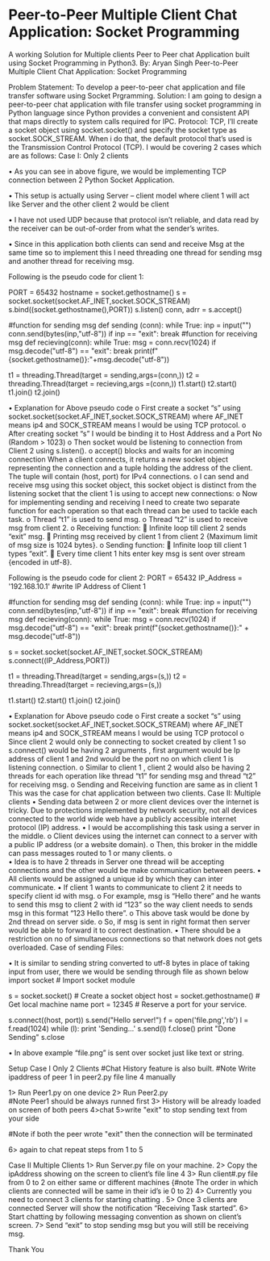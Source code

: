 # Peer-to-Peer Multiple Client Chat Application: Socket Programming
A working Solution for Multiple clients Peer to Peer chat Application built using Socket Programming in Python3.
By: Aryan Singh 
Peer-to-Peer Multiple Client Chat Application: Socket Programming     

Problem Statement: To develop a peer-to-peer chat application and file transfer software using Socket Prgramming.
Solution:  I am going to design a peer-to-peer chat application with file transfer using socket programming in Python language since Python provides a convenient and consistent API that maps directly to system calls required for IPC.
Protocol: TCP, I’ll create a socket object using socket.socket() and specify the socket type as socket.SOCK_STREAM. When i do that, the default protocol that’s used is the Transmission Control Protocol (TCP).
I would be covering 2 cases which are as follows:
Case I: Only 2 clients 
 
•	As you can see in above figure, we would be implementing TCP connection between 2 Python Socket Application.

•	This setup is actually using Server – client model where client 1 will act like Server and the other client 2 would be client

•	I have not used UDP because that protocol isn’t reliable, and data read by the receiver can be out-of-order from what the sender’s writes.

•	Since in this application both clients can send and receive Msg at the same time so to implement this I need threading one thread for sending msg and another thread for receiving msg.

Following is the pseudo code for client 1:

PORT = 65432
hostname = socket.gethostname()
s = socket.socket(socket.AF_INET,socket.SOCK_STREAM)
s.bind((socket.gethostname(),PORT))
s.listen()
conn, adrr = s.accept()

#function for sending msg
def sending (conn):
    while True:
        inp = input("")
        conn.send(bytes(inp,"utf-8"))
        if inp == "exit":
            break
#function for receiving msg
def recieving(conn):
    while True:
        msg = conn.recv(1024)
        if msg.decode("utf-8") == "exit":
            break
        print(f"{socket.gethostname()}:"+msg.decode("utf-8"))

t1 = threading.Thread(target = sending,args=(conn,))
t2 = threading.Thread(target = recieving,args =(conn,))
t1.start()
t2.start()
t1.join()
t2.join()

•	Explanation for Above pseudo code 
o	First create a socket “s” using socket.socket(socket.AF_INET,socket.SOCK_STREAM) where AF_INET means ip4 and SOCK_STREAM means I would be using TCP protocol.
o	After creating socket “s” I would be binding it to Host Address and a Port No (Random > 1023)
o	Then socket would be listening to connection from Client 2 using s.listen().
o	accept() blocks and waits for an incoming connection When a client connects, it returns a new socket object representing the connection and a tuple holding the address of the client. The tuple will contain (host, port) for IPv4 connections. 
o	I can send and receive msg using this socket object, this socket object is distinct from the listening socket that the client 1 is using to accept new connections:
o	Now for implementing sending and receiving I need to create two separate function for each operation so that each thread can be used to tackle each task.
o	Thread “t1” is used to send msg.
o	Thread “t2” is used to receive msg from client 2.
o	Receiving function:
	Infinite loop till client 2 sends “exit” msg.
	Printing msg received by client 1 from client 2 {Maximum limit of msg size is 1024 bytes}.
o	Sending function:
	Infinite loop till client 1 types “exit”.
	Every time client 1 hits enter key msg is sent over stream {encoded in utf-8}.

Following is the pseudo code for client 2:
PORT = 65432
IP_Address = '192.168.10.1' #write IP Address of Client 1

#function for sending msg
def sending (conn):
    while True:
        inp = input("")
        conn.send(bytes(inp,"utf-8"))
        if inp == "exit":
            break
#function for receiving msg
def recieving(conn):
    while True:
        msg = conn.recv(1024)
        if msg.decode("utf-8") == "exit":
            break
        print(f"{socket.gethostname()}:" + msg.decode("utf-8"))

s = socket.socket(socket.AF_INET,socket.SOCK_STREAM)
s.connect((IP_Address,PORT))

t1 = threading.Thread(target = sending,args=(s,))
t2 = threading.Thread(target = recieving,args=(s,))

t1.start()
t2.start()
t1.join()
t2.join()



•	Explanation for Above pseudo code 
o	First create a socket “s” using socket.socket(socket.AF_INET,socket.SOCK_STREAM) where AF_INET means ip4 and SOCK_STREAM means I would be using TCP protocol
o	Since client 2 would only be connecting to socket created by client 1 so s.connect() would be having 2 arguments , first argument would be Ip address of client 1 and 2nd would be the port no on which client 1 is listening connection.
o	Similar to client 1 , client 2 would also be having 2 threads for each operation like thread “t1” for sending msg and thread “t2” for receiving msg.
o	Sending and Receiving function are same as in client 1
This was the case for chat application between two clients.
Case II: Multiple clients 
•	Sending data between 2 or more client devices over the internet is tricky. Due to protections implemented by network security, not all devices connected to the world wide web have a publicly accessible internet protocol (IP) address.
•	I would be accomplishing this task using a server in the middle.
o	Client devices using the internet can connect to a server with a public IP address (or a website domain).
o	Then, this broker in the middle can pass messages routed to 1 or many clients.
o	 
•	Idea is to have 2 threads in Server one thread will be accepting connections and the other would be make communication between peers.
•	All clients would be assigned a unique id by which they can inter communicate.
•	If client 1 wants to communicate to client 2 it needs to specify client id with msg.
o	For example, msg is “Hello there” and he wants to send this msg to client 2 with id “123” so the way client needs to sends msg in this format “123 Hello there”.
o	This above task would be done by 2nd thread on server side.
o	So, if msg is sent in right format then server would be able to forward it to correct destination.
•	There should be a restriction on no of simultaneous connections so that network does not gets overloaded. 
Case of sending Files:

•	It is similar to sending string converted to utf-8 bytes in place of taking input from user, there we would be sending through file as shown below
import socket               # Import socket module

s = socket.socket()         # Create a socket object
host = socket.gethostname() # Get local machine name
port = 12345                 # Reserve a port for your service.

s.connect((host, port))
s.send("Hello server!")
f = open('file.png','rb')
l = f.read(1024)
while (l):
    print 'Sending...'
    s.send(l)
f.close()
print "Done Sending"
s.close        

•	In above example “file.png” is sent over socket just like text or string.

Setup
Case I Only 2 Clients
#Chat History feature is also built.
#Note Write ipaddress of peer 1 in peer2.py file line 4 manually

1> Run Peer1.py on one device
2> Run Peer2.py 			
#Note Peer1 should be always runned first
3> History will be already loaded on screen of both peers
4>chat
5>write "exit" to stop sending text from your side

#Note if both the peer wrote "exit" then the connection will be terminated

6> again to chat repeat steps from 1 to 5 

Case II Multiple Clients
1>	Run Server.py file on your machine.
2>	Copy the ipAddress showing on the screen to client’s file line 4 
3>	Run client#.py file from 0 to 2 on either same or different machines {#note The order in which clients are connected will be same in their id’s ie 0 to 2}
4>	Currently you need to connect 3 clients for starting chatting .
5>	Once 3 clients are connected Server will show the notification “Receiving Task started”.
6>	Start chatting by following messaging convention as shown on client’s screen.
7>	Send “exit” to stop sending msg but you will still be receiving msg.

Thank You
